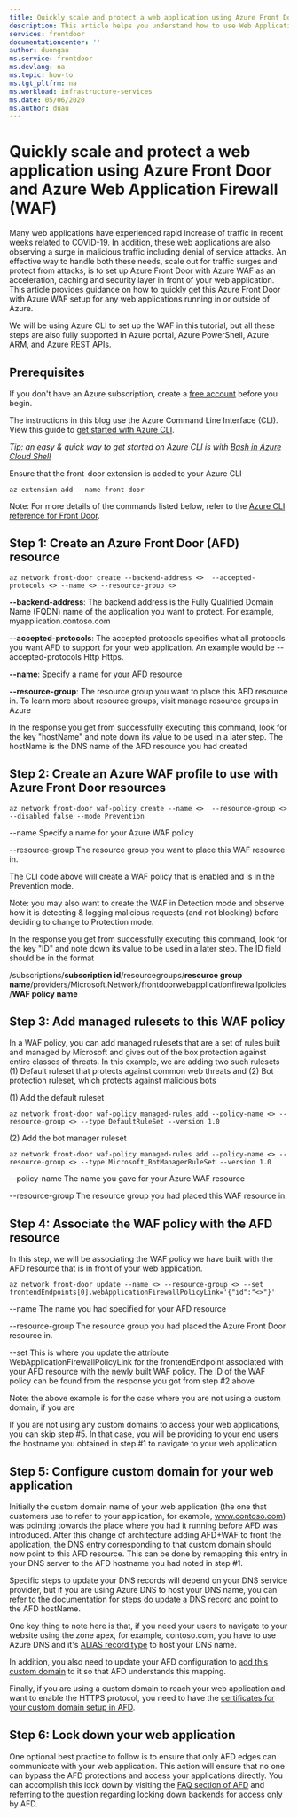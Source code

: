 ```yaml
---
title: Quickly scale and protect a web application using Azure Front Door and Azure Web Application Firewall (WAF) | Microsoft Docs
description: This article helps you understand how to use Web Application Firewall with your AAzure Front Door Service
services: frontdoor
documentationcenter: ''
author: duongau
ms.service: frontdoor
ms.devlang: na
ms.topic: how-to
ms.tgt_pltfrm: na
ms.workload: infrastructure-services
ms.date: 05/06/2020
ms.author: duau
---
```


# Quickly scale and protect a web application using Azure Front Door and Azure Web Application Firewall (WAF)

Many web applications have experienced rapid increase of traffic in recent weeks related to COVID-19. In addition, these web applications are also observing a surge in malicious traffic including denial of service attacks. An effective way to handle both these needs, scale out for traffic surges and protect from attacks, is to set up Azure Front Door with Azure WAF as an acceleration, caching and security layer in front of your web application. This article provides guidance on how to quickly get this Azure Front Door with Azure WAF setup for any web applications running in or outside of Azure. 

We will be using Azure CLI to set up the WAF in this tutorial, but all these steps are also fully supported in Azure portal, Azure PowerShell, Azure ARM, and Azure REST APIs. 

## Prerequisites

If you don't have an Azure subscription, create a [free account](https://azure.microsoft.com/free/?WT.mc_id=A261C142F) before you begin. 

The instructions in this blog use the Azure Command Line Interface (CLI). View this guide to [get started with Azure CLI](https://docs.microsoft.com/cli/azure/get-started-with-azure-cli?view=azure-cli-latest).

*Tip: an easy & quick way to get started on Azure CLI is with [Bash in Azure Cloud Shell](https://docs.microsoft.com/azure/cloud-shell/quickstart)*

Ensure that the front-door extension is added to your Azure CLI

```azurecli-interactive 
az extension add --name front-door
```

Note: For more details of the commands listed below, refer to the [Azure CLI reference for Front Door](https://docs.microsoft.com/cli/azure/ext/front-door/?view=azure-cli-latest).

## Step 1: Create an Azure Front Door (AFD) resource


```azurecli-interactive 
az network front-door create --backend-address <>  --accepted-protocols <> --name <> --resource-group <>
```

**--backend-address**: The backend address is the Fully Qualified Domain Name (FQDN) name of the application you want to protect. For example, myapplication.contoso.com

**--accepted-protocols**: The accepted protocols specifies what all protocols you want AFD to support for your web application. An example would be --accepted-protocols Http Https.

**--name**: Specify a name for your AFD resource

**--resource-group**: The resource group you want to place this AFD resource in.  To learn more about resource groups, visit manage resource groups in Azure

In the response you get from successfully executing this command, look for the key "hostName" and note down its value to be used in a later step. The hostName is the DNS name of the AFD resource you had created

## Step 2: Create an Azure WAF profile to use with Azure Front Door resources

```azurecli-interactive 
az network front-door waf-policy create --name <>  --resource-group <>  --disabled false --mode Prevention
```

--name Specify a name for your Azure WAF policy

--resource-group The resource group you want to place this WAF resource in. 

The CLI code above will create a WAF policy that is enabled and is in the Prevention mode. 

Note: you may also want to create the WAF in Detection mode and observe how it is detecting & logging malicious requests (and not blocking) before deciding to change to Protection mode.

In the response you get from successfully executing this command, look for the key "ID" and note down its value to be used in a later step. The ID field should be in the format

/subscriptions/**subscription id**/resourcegroups/**resource group name**/providers/Microsoft.Network/frontdoorwebapplicationfirewallpolicies/**WAF policy name**

## Step 3: Add managed rulesets to this WAF policy

In a WAF policy, you can add managed rulesets that are a set of rules built and managed by Microsoft and gives out of the box protection against entire classes of threats. In this example, we are adding two such rulesets (1) Default ruleset that protects against common web threats and (2) Bot protection ruleset, which protects against malicious bots

(1) Add the default ruleset

```azurecli-interactive 
az network front-door waf-policy managed-rules add --policy-name <> --resource-group <> --type DefaultRuleSet --version 1.0
```

(2) Add the bot manager ruleset

```azurecli-interactive 
az network front-door waf-policy managed-rules add --policy-name <> --resource-group <> --type Microsoft_BotManagerRuleSet --version 1.0
```

--policy-name The name you gave for your Azure WAF resource

--resource-group The resource group you had placed this WAF resource in.

## Step 4: Associate the WAF policy with the AFD resource

In this step, we will be associating the WAF policy we have built with the AFD resource that is in front of your web application.

```azurecli-interactive 
az network front-door update --name <> --resource-group <> --set frontendEndpoints[0].webApplicationFirewallPolicyLink='{"id":"<>"}'
```

--name The name you had specified for your AFD resource

--resource-group The resource group you had placed the Azure Front Door resource in.

--set This is where you update the attribute WebApplicationFirewallPolicyLink for the frontendEndpoint associated with your AFD resource with the newly built WAF policy. The ID of the WAF policy can be found from the response you got from step #2 above

Note: the above example is for the case where you are not using a custom domain, if you are

If you are not using any custom domains to access your web applications, you can skip step #5. In that case, you will be providing to your end users the hostname you obtained in step #1 to navigate to your web application

## Step 5: Configure custom domain for your web application

Initially the custom domain name of your web application (the one that customers use to refer to your application, for example, www.contoso.com) was pointing towards the place where you had it running before AFD was introduced. After this change of architecture adding AFD+WAF to front the application, the DNS entry corresponding to that custom domain should now point to this AFD resource. This can be done by remapping this entry in your DNS server to the AFD hostname you had noted in step #1.

Specific steps to update your DNS records will depend on your DNS service provider, but if you are using Azure DNS to host your DNS name, you can refer to the documentation for [steps do update a DNS record](https://docs.microsoft.com/azure/dns/dns-operations-recordsets-cli) and point to the AFD hostName. 

One key thing to note here is that, if you need your users to navigate to your website using the zone apex, for example, contoso.com, you have to use Azure DNS and it's [ALIAS record type](https://docs.microsoft.com/azure/dns/dns-alias) to host your DNS name. 

In addition, you also need to update your AFD configuration to [add this custom domain](https://docs.microsoft.com/azure/frontdoor/front-door-custom-domain) to it so that AFD understands this mapping.

Finally, if you are using a custom domain to reach your web application and want to enable the HTTPS protocol, you need to have the [certificates for your custom domain setup in AFD](https://docs.microsoft.com/azure/frontdoor/front-door-custom-domain-https). 

## Step 6: Lock down your web application

One optional best practice to follow is to ensure that only AFD edges can communicate with your web application. This action will ensure that no one can bypass the AFD protections and access your applications directly. You can accomplish this lock down by visiting the [FAQ section of AFD](https://docs.microsoft.com/azure/frontdoor/front-door-faq) and referring to the question regarding locking down backends for access only by AFD.
